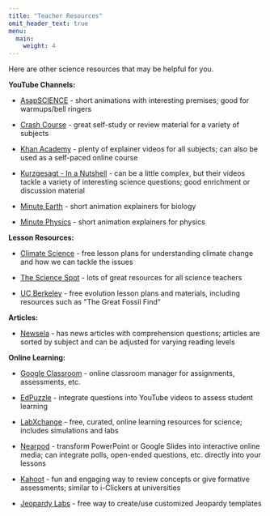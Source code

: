 ```yaml
---
title: "Teacher Resources"
omit_header_text: true
menu:
  main:
    weight: 4
---
```


Here are other science resources that may be helpful for you.

**YouTube Channels:**

- [AsapSCIENCE](https://www.youtube.com/user/AsapSCIENCE/) - short animations with interesting premises; good for warmups/bell ringers

- [Crash Course](https://www.youtube.com/user/crashcourse/) - great self-study or review material for a variety of subjects

- [Khan Academy](https://www.khanacademy.org/science) - plenty of explainer videos for all subjects; can also be used as a self-paced online course

- [Kurzgesagt - In a Nutshell](https://www.youtube.com/user/Kurzgesagt) - can be a little complex, but their videos tackle a variety of interesting science questions; good enrichment or discussion material

- [Minute Earth](https://www.youtube.com/c/minuteearth) - short animation explainers for biology

- [Minute Physics](https://www.youtube.com/user/minutephysics) - short animation explainers for physics

**Lesson Resources:**

- [Climate Science](https://climate-science.com/) - free lesson plans for understanding climate change and how we can tackle the issues

- [The Science Spot](https://www.sciencespot.net/) - lots of great resources for all science teachers

- [UC Berkeley](https://evolution.berkeley.edu/evolibrary/article/evo_01) - free evolution lesson plans and materials, including resources such as "The Great Fossil Find"

**Articles:**

- [Newsela](http://newsela.com) - has news articles with comprehension questions; articles are sorted by subject and can be adjusted for varying reading levels

**Online Learning:**

- [Google Classroom](https://classroom.google.com) - online classroom manager for assignments, assessments, etc.

- [EdPuzzle](https://edpuzzle.com/) - integrate questions into YouTube videos to assess student learning

- [LabXchange](https://www.labxchange.org/library) - free, curated, online learning resources for science; includes simulations and labs

- [Nearpod](https://nearpod.com/) - transform PowerPoint or Google Slides into interactive online media; can integrate polls, open-ended questions, etc. directly into your lessons

- [Kahoot](https://kahoot.com/schools-u/) - fun and engaging way to review concepts or give formative assessments; similar to i-Clickers at universities

- [Jeopardy Labs](https://jeopardylabs.com/) - free way to create/use customized Jeopardy templates
